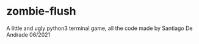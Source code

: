 # zombie-flush
A little and ugly python3 terminal game, all the code made by Santiago De Andrade 06/2021
